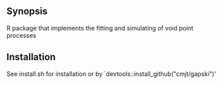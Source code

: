 ## Synopsis

R package that implements the fitting and simulating of void point processes 


## Installation

See install.sh for installation or  by `devtools::install_github("cmjt/gapski")'